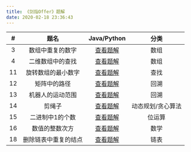 ```yaml
---
title: 《剑指Offer》题解
date: 2020-02-18 23:36:43
---
```


|  #   |         题名         |                         Java/Python                          |       分类        |
| :--: | :------------------: | :----------------------------------------------------------: | :---------------: |
|  3   |   数组中重复的数字   | [查看题解](/2020/02/10/leetcode-287-find-the-duplicate-number/) |       数组        |
|  4   |   二维数组中的查找   | [查看题解](/2020/02/12/leetcode-240-search-a-2d-matrix-ii/)  |       数组        |
|  11  |  旋转数组的最小数字  | [查看题解](/2020/02/19/leetcode-154-find-minimum-in-rotated-sorted-array-ii/) |       查找        |
|  12  |     矩阵中的路径     |       [查看题解](/2020/02/20/leetcode-79-word-search/)       |       回溯        |
|  13  |   机器人的运动范围   | [查看题解](/2020/02/21/coding-interview-13-range-of-motion-for-robot/) |       回溯        |
|  14  |        剪绳子        |     [查看题解](/2020/02/22/leetcode-343-integer-break/)      | 动态规划/贪心算法 |
|  15  |   二进制中1的个数    |    [查看题解](/2020/02/22/leetcode-191-number-of-1-bits/)    |      位运算       |
|  16  |    数值的整数次方    |         [查看题解](/2020/02/23/leetcode-50-powx-n/)          |       数学        |
|  18  | 删除链表中重复的结点 | [查看题解](/2020/02/25/coding-interview-18-delete-duplication-node-in-linked-list/) |       链表        |

